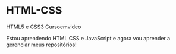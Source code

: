 # HTML-CSS
 HTML5 e CSS3 Cursoemvideo 

 Estou aprendendo HTML CSS e JavaScript e agora vou aprender a gerenciar meus repositórios!
